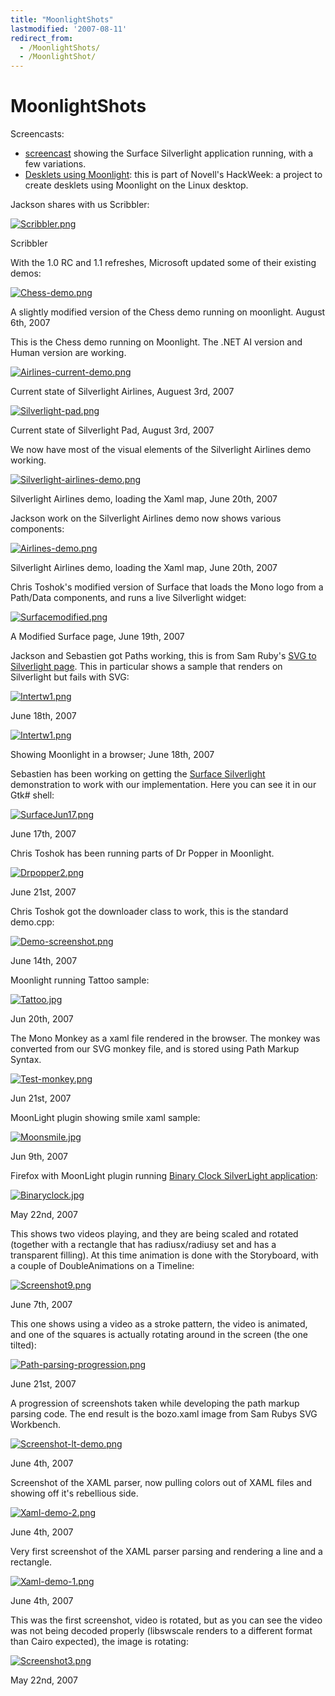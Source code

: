 ```yaml
---
title: "MoonlightShots"
lastmodified: '2007-08-11'
redirect_from:
  - /MoonlightShots/
  - /MoonlightShot/
---
```


MoonlightShots
==============

Screencasts:

-   [screencast](http://www.youtube.com/watch?v=qRSO7p0HAIw) showing the Surface Silverlight application running, with a few variations.
-   [Desklets using Moonlight](http://www.youtube.com/watch?v=IbMyPG4IKo8): this is part of Novell's HackWeek: a project to create desklets using Moonlight on the Linux desktop.

Jackson shares with us Scribbler:

[![Scribbler.png](/archived/images/3/33/Scribbler.png)](/archived/images/3/33/Scribbler.png)

Scribbler

With the 1.0 RC and 1.1 refreshes, Microsoft updated some of their existing demos:

[![Chess-demo.png](/archived/images/8/80/Chess-demo.png)](/archived/images/8/80/Chess-demo.png)

A slightly modified version of the Chess demo running on moonlight. August 6th, 2007

This is the Chess demo running on Moonlight. The .NET AI version and Human version are working.

[![Airlines-current-demo.png](/archived/images/1/1a/Airlines-current-demo.png)](/archived/images/1/1a/Airlines-current-demo.png)

Current state of Silverlight Airlines, Auguest 3rd, 2007

[![Silverlight-pad.png](/archived/images/f/f6/Silverlight-pad.png)](/archived/images/f/f6/Silverlight-pad.png)

Current state of Silverlight Pad, August 3rd, 2007

We now have most of the visual elements of the Silverlight Airlines demo working.

[![Silverlight-airlines-demo.png](/archived/images/2/26/Silverlight-airlines-demo.png)](/archived/images/2/26/Silverlight-airlines-demo.png)

Silverlight Airlines demo, loading the Xaml map, June 20th, 2007

 Jackson work on the Silverlight Airlines demo now shows various components:

[![Airlines-demo.png](/archived/images/0/0b/Airlines-demo.png)](/archived/images/0/0b/Airlines-demo.png)

Silverlight Airlines demo, loading the Xaml map, June 20th, 2007

Chris Toshok's modified version of Surface that loads the Mono logo from a Path/Data components, and runs a live Silverlight widget:

[![Surfacemodified.png](/archived/images/1/1e/Surfacemodified.png)](/archived/images/1/1e/Surfacemodified.png)

A Modified Surface page, June 19th, 2007

Jackson and Sebastien got Paths working, this is from Sam Ruby's [SVG to Silverlight page](http://intertwingly.net/stories/2007/05/06/?icon=caution). This in particular shows a sample that renders on Silverlight but fails with SVG:

[![Intertw1.png](/archived/images/5/55/Intertw1.png)](/archived/images/5/55/Intertw1.png)

June 18th, 2007

[![Intertw1.png](/archived/images/5/55/Intertw1.png)](/archived/images/5/55/Intertw1.png)

Showing Moonlight in a browser; June 18th, 2007

Sebastien has been working on getting the [Surface Silverlight](http://delay.members.winisp.net/SilverlightSurface/) demonstration to work with our implementation. Here you can see it in our Gtk# shell:

[![SurfaceJun17.png](/archived/images/5/59/SurfaceJun17.png)](/archived/images/5/59/SurfaceJun17.png)

June 17th, 2007

Chris Toshok has been running parts of Dr Popper in Moonlight.

[![Drpopper2.png](/archived/images/f/fd/Drpopper2.png)](/archived/images/f/fd/Drpopper2.png)

June 21st, 2007

Chris Toshok got the downloader class to work, this is the standard demo.cpp:

[![Demo-screenshot.png](/archived/images/2/2b/Demo-screenshot.png)](/archived/images/2/2b/Demo-screenshot.png)

June 14th, 2007

Moonlight running Tattoo sample:

[![Tattoo.jpg](/archived/images/6/64/Tattoo.jpg)](/archived/images/6/64/Tattoo.jpg)

Jun 20th, 2007

The Mono Monkey as a xaml file rendered in the browser. The monkey was converted from our SVG monkey file, and is stored using Path Markup Syntax.

[![Test-monkey.png](/archived/images/1/1e/Test-monkey.png)](/archived/images/1/1e/Test-monkey.png)

Jun 21st, 2007

MoonLight plugin showing smile xaml sample:

[![Moonsmile.jpg](/archived/images/8/84/Moonsmile.jpg)](/archived/images/8/84/Moonsmile.jpg)

Jun 9th, 2007

Firefox with MoonLight plugin running [Binary Clock SilverLight application](http://explosivedog.com/silverlight/binaryclock/):

[![Binaryclock.jpg](/archived/images/5/55/Binaryclock.jpg)](/archived/images/5/55/Binaryclock.jpg)

May 22nd, 2007

This shows two videos playing, and they are being scaled and rotated (together with a rectangle that has radiusx/radiusy set and has a transparent filling). At this time animation is done with the Storyboard, with a couple of DoubleAnimations on a Timeline:

[![Screenshot9.png](/archived/images/9/9b/Screenshot9.png)](/archived/images/9/9b/Screenshot9.png)

June 7th, 2007

This one shows using a video as a stroke pattern, the video is animated, and one of the squares is actually rotating around in the screen (the one tilted):

[![Path-parsing-progression.png](/archived/images/0/0c/Path-parsing-progression.png)](/archived/images/0/0c/Path-parsing-progression.png)

June 21st, 2007

A progression of screenshots taken while developing the path markup parsing code. The end result is the bozo.xaml image from Sam Rubys SVG Workbench.

[![Screenshot-lt-demo.png](/archived/images/d/df/Screenshot-lt-demo.png)](/archived/images/d/df/Screenshot-lt-demo.png)

June 4th, 2007

Screenshot of the XAML parser, now pulling colors out of XAML files and showing off it's rebellious side.

[![Xaml-demo-2.png](/archived/images/e/e0/Xaml-demo-2.png)](/archived/images/e/e0/Xaml-demo-2.png)

June 4th, 2007

Very first screenshot of the XAML parser parsing and rendering a line and a rectangle.

[![Xaml-demo-1.png](/archived/images/5/54/Xaml-demo-1.png)](/archived/images/5/54/Xaml-demo-1.png)

June 4th, 2007

This was the first screenshot, video is rotated, but as you can see the video was not being decoded properly (libswscale renders to a different format than Cairo expected), the image is rotating:

[![Screenshot3.png](/archived/images/7/70/Screenshot3.png)](/archived/images/7/70/Screenshot3.png)

May 22nd, 2007

